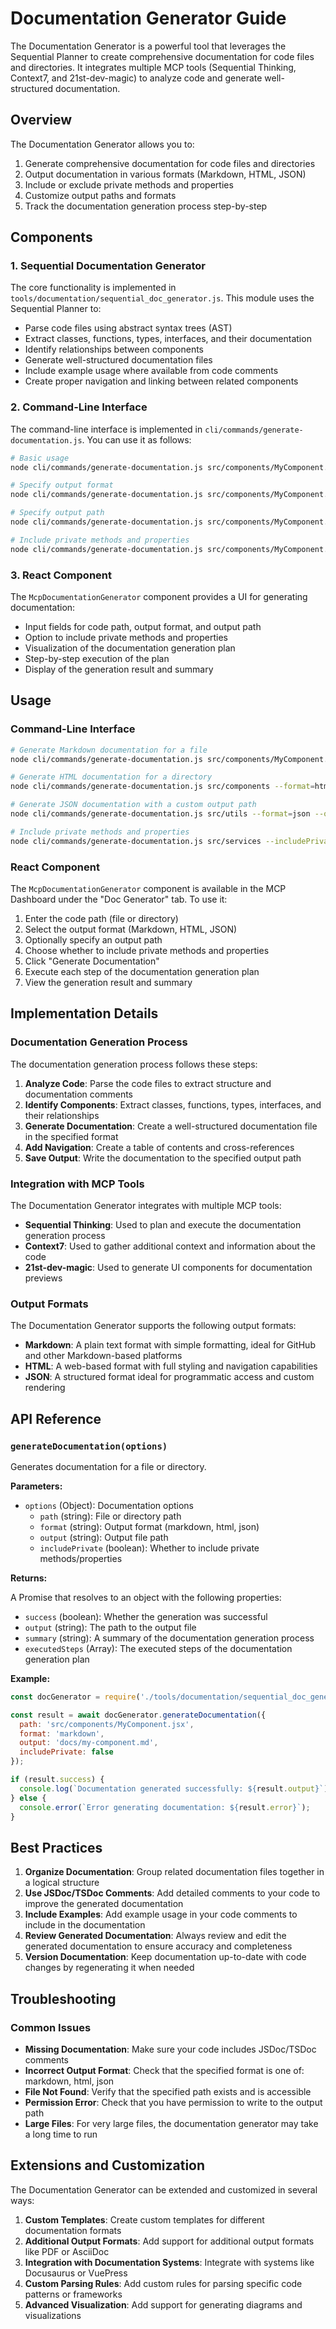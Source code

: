 # Documentation Generator Guide

The Documentation Generator is a powerful tool that leverages the Sequential Planner to create comprehensive documentation for code files and directories. It integrates multiple MCP tools (Sequential Thinking, Context7, and 21st-dev-magic) to analyze code and generate well-structured documentation.

## Overview

The Documentation Generator allows you to:

1. Generate comprehensive documentation for code files and directories
2. Output documentation in various formats (Markdown, HTML, JSON)
3. Include or exclude private methods and properties
4. Customize output paths and formats
5. Track the documentation generation process step-by-step

## Components

### 1. Sequential Documentation Generator

The core functionality is implemented in `tools/documentation/sequential_doc_generator.js`. This module uses the Sequential Planner to:

- Parse code files using abstract syntax trees (AST)
- Extract classes, functions, types, interfaces, and their documentation
- Identify relationships between components
- Generate well-structured documentation files
- Include example usage where available from code comments
- Create proper navigation and linking between related components

### 2. Command-Line Interface

The command-line interface is implemented in `cli/commands/generate-documentation.js`. You can use it as follows:

```bash
# Basic usage
node cli/commands/generate-documentation.js src/components/MyComponent.jsx

# Specify output format
node cli/commands/generate-documentation.js src/components/MyComponent.jsx --format=html

# Specify output path
node cli/commands/generate-documentation.js src/components/MyComponent.jsx --output=docs/my-component.md

# Include private methods and properties
node cli/commands/generate-documentation.js src/components/MyComponent.jsx --includePrivate
```

### 3. React Component

The `McpDocumentationGenerator` component provides a UI for generating documentation:

- Input fields for code path, output format, and output path
- Option to include private methods and properties
- Visualization of the documentation generation plan
- Step-by-step execution of the plan
- Display of the generation result and summary

## Usage

### Command-Line Interface

```bash
# Generate Markdown documentation for a file
node cli/commands/generate-documentation.js src/components/MyComponent.jsx

# Generate HTML documentation for a directory
node cli/commands/generate-documentation.js src/components --format=html

# Generate JSON documentation with a custom output path
node cli/commands/generate-documentation.js src/utils --format=json --output=docs/api/utils.json

# Include private methods and properties
node cli/commands/generate-documentation.js src/services --includePrivate
```

### React Component

The `McpDocumentationGenerator` component is available in the MCP Dashboard under the "Doc Generator" tab. To use it:

1. Enter the code path (file or directory)
2. Select the output format (Markdown, HTML, JSON)
3. Optionally specify an output path
4. Choose whether to include private methods and properties
5. Click "Generate Documentation"
6. Execute each step of the documentation generation plan
7. View the generation result and summary

## Implementation Details

### Documentation Generation Process

The documentation generation process follows these steps:

1. **Analyze Code**: Parse the code files to extract structure and documentation comments
2. **Identify Components**: Extract classes, functions, types, interfaces, and their relationships
3. **Generate Documentation**: Create a well-structured documentation file in the specified format
4. **Add Navigation**: Create a table of contents and cross-references
5. **Save Output**: Write the documentation to the specified output path

### Integration with MCP Tools

The Documentation Generator integrates with multiple MCP tools:

- **Sequential Thinking**: Used to plan and execute the documentation generation process
- **Context7**: Used to gather additional context and information about the code
- **21st-dev-magic**: Used to generate UI components for documentation previews

### Output Formats

The Documentation Generator supports the following output formats:

- **Markdown**: A plain text format with simple formatting, ideal for GitHub and other Markdown-based platforms
- **HTML**: A web-based format with full styling and navigation capabilities
- **JSON**: A structured format ideal for programmatic access and custom rendering

## API Reference

### `generateDocumentation(options)`

Generates documentation for a file or directory.

**Parameters:**

- `options` (Object): Documentation options
  - `path` (string): File or directory path
  - `format` (string): Output format (markdown, html, json)
  - `output` (string): Output file path
  - `includePrivate` (boolean): Whether to include private methods/properties

**Returns:**

A Promise that resolves to an object with the following properties:

- `success` (boolean): Whether the generation was successful
- `output` (string): The path to the output file
- `summary` (string): A summary of the documentation generation process
- `executedSteps` (Array): The executed steps of the documentation generation plan

**Example:**

```javascript
const docGenerator = require('./tools/documentation/sequential_doc_generator');

const result = await docGenerator.generateDocumentation({
  path: 'src/components/MyComponent.jsx',
  format: 'markdown',
  output: 'docs/my-component.md',
  includePrivate: false
});

if (result.success) {
  console.log(`Documentation generated successfully: ${result.output}`);
} else {
  console.error(`Error generating documentation: ${result.error}`);
}
```

## Best Practices

1. **Organize Documentation**: Group related documentation files together in a logical structure
2. **Use JSDoc/TSDoc Comments**: Add detailed comments to your code to improve the generated documentation
3. **Include Examples**: Add example usage in your code comments to include in the documentation
4. **Review Generated Documentation**: Always review and edit the generated documentation to ensure accuracy and completeness
5. **Version Documentation**: Keep documentation up-to-date with code changes by regenerating it when needed

## Troubleshooting

### Common Issues

- **Missing Documentation**: Make sure your code includes JSDoc/TSDoc comments
- **Incorrect Output Format**: Check that the specified format is one of: markdown, html, json
- **File Not Found**: Verify that the specified path exists and is accessible
- **Permission Error**: Check that you have permission to write to the output path
- **Large Files**: For very large files, the documentation generator may take a long time to run

## Extensions and Customization

The Documentation Generator can be extended and customized in several ways:

1. **Custom Templates**: Create custom templates for different documentation formats
2. **Additional Output Formats**: Add support for additional output formats like PDF or AsciiDoc
3. **Integration with Documentation Systems**: Integrate with systems like Docusaurus or VuePress
4. **Custom Parsing Rules**: Add custom rules for parsing specific code patterns or frameworks
5. **Advanced Visualization**: Add support for generating diagrams and visualizations